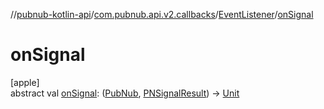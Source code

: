 //[pubnub-kotlin-api](../../../index.md)/[com.pubnub.api.v2.callbacks](../index.md)/[EventListener](index.md)/[onSignal](on-signal.md)

# onSignal

[apple]\
abstract val [onSignal](on-signal.md): ([PubNub](../../com.pubnub.api/-pub-nub/index.md), [PNSignalResult](../../../../../pubnub-kotlin/pubnub-kotlin-core-api/pubnub-kotlin-core-api/com.pubnub.api.models.consumer.pubsub/-p-n-signal-result/index.md)) -&gt; [Unit](https://kotlinlang.org/api/core/kotlin-stdlib/kotlin/-unit/index.html)
